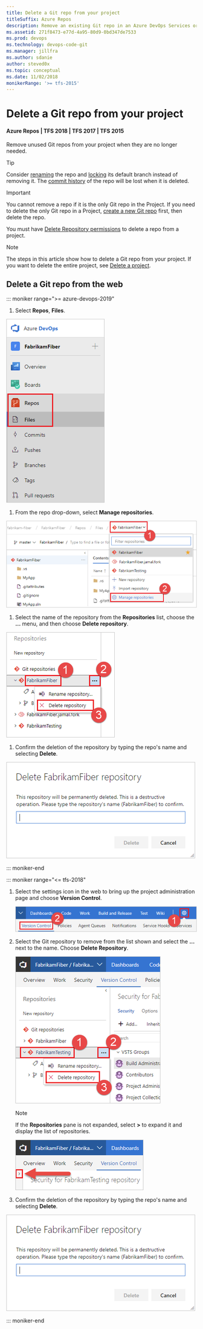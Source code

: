 ```yaml
---
title: Delete a Git repo from your project
titleSuffix: Azure Repos
description: Remove an existing Git repo in an Azure DevOps Services or Team Foundation Server project
ms.assetid: 271f8473-e77d-4a95-80d9-0bd347de7533
ms.prod: devops
ms.technology: devops-code-git 
ms.manager: jillfra
ms.author: sdanie
author: steved0x
ms.topic: conceptual
ms.date: 11/02/2018
monikerRange: '>= tfs-2015'
---
```


# Delete a Git repo from your project
#### Azure Repos | TFS 2018 | TFS 2017 | TFS 2015

Remove unused Git repos from your project when they are no longer needed. 

>[!TIP]
> Consider [renaming](repo-rename.md) the repo and [locking](lock-branches.md) its default branch instead of removing it. The [commit history](review-history.md) of the repo will be lost when it is deleted.


>[!IMPORTANT]
> You cannot remove a repo if it is the only Git repo in the Project. If you need to delete the only Git repo in a Project, [create a new Git repo](create-new-repo.md) first, then delete the repo.
>      
> You must have [Delete Repository permissions](../../organizations/security/set-git-tfvc-repository-permissions.md#git-repository) to delete a repo from a project. 


>[!NOTE]
>The steps in this article show how to delete a Git repo from your project. If you want to delete the entire project, see [Delete a project](../../organizations/projects/delete-project.md).

## Delete a Git repo from the web 

::: moniker range=">= azure-devops-2019"

1. Select **Repos**, **Files**.

  ![View your branches](_img/repos-navigation/repos-files.png)

1. From the repo drop-down, select **Manage repositories**.

  ![Manage repositories](_img/repo-mgmt/manage-repositories.png)

1. Select the name of the repository from the **Repositories** list, choose the **...** menu, and then choose **Delete repository**.

  ![Delete repository](_img/repo-mgmt/delete-repository.png)

1. Confirm the deletion of the repository by typing the repo's name and selecting **Delete**.

  ![Delete repository confirm](_img/repo-mgmt/delete-repository-confirm.png)

::: moniker-end

::: moniker range="<= tfs-2018"

1. Select the settings icon in the web to bring up the project administration page and choose **Version Control**.

   ![Version control settings](_img/repo-mgmt/version-control-settings.png)

1. Select the Git repository to remove from the list shown and select the **...** next to the name. Choose **Delete Repository**.

   ![remove the Azure DevOps Services repo using the ellipses link next to the repo name](_img/repo-mgmt/remove-repo.png)

   >[!NOTE]
   >If the **Repositories** pane is not expanded, select **>** to expand it and display the list of repositories.
   >
   >![Repositories pane](_img/repo-mgmt/expand-repositories-pane.png)

1. Confirm the deletion of the repository by typing the repo's name and selecting **Delete**.

  ![Delete repository confirm](_img/repo-mgmt/delete-repository-confirm.png)

::: moniker-end
